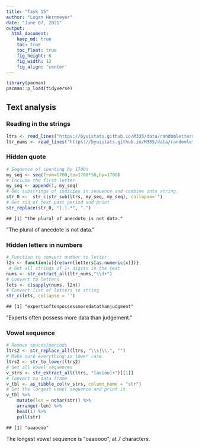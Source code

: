 ```yaml
---
title: "Task 15"
author: "Logan Herrmeyer"
date: "June 07, 2021"
output:
  html_document:  
    keep_md: true
    toc: true
    toc_float: true
    fig_height: 6
    fig_width: 12
    fig_align: 'center'
---
```




```r
library(pacman)
pacman::p_load(tidyverse)
```

## Text analysis

### Reading in the strings


```r
ltrs <- read_lines("https://byuistats.github.io/M335/data/randomletters.txt")
ltr_nums <- read_lines("https://byuistats.github.io/M335/data/randomletters_wnumbers.txt") 
```

### Hidden quote


```r
# Sequence of counting by 1700s
my_seq <- seq(from=1700,to=1700*50,by=1700)
# Include the first letter
my_seq <- append(1, my_seq)
# Get substrings of indicies in sequence and combine into string.
str_0 <-  str_c(str_sub(ltrs, my_seq, my_seq), collapse='')
# Get rid of text past period and print
str_replace(str_0, "[.].*", ".")
```

```
## [1] "the plural of anecdote is not data."
```
"The plural of anecdote is not data."

### Hidden letters in numbers


```r
# Function to convert number to letter
l2n <- function(x){return(letters[as.numeric(x)])}
 # Get all strings of 1+ digits in the text
nums <- str_extract_all(ltr_nums,"\\d+")
# Convert to letters
lets <- c(sapply(nums, l2n))
# Convert list of letters to string
str_c(lets, collapse = '')
```

```
## [1] "expertsoftenpossessmoredatathanjudgment"
```

"Experts often possess more data than judgement."

### Vowel sequence


```r
# Remove spaces/periods
ltrs2 <- str_replace_all(ltrs, "\\s|\\.", "")
# Make sure everything is lower case
ltrs2 <- str_to_lower(ltrs2)
# Get all vowel sequences
v_strs <- str_extract_all(ltrs, "[aeiou]+")[[1]]
# Convert to data frame
v_tbl <- as_tibble_col(v_strs, column_name = "str")
# Get the longest vowel sequence and print it
v_tbl %>%
    mutate(len = nchar(str)) %>%
    arrange(-len) %>%
    head(1) %>%
    pull(str)
```

```
## [1] "oaaoooo"
```

The longest vowel sequence is "oaaoooo", at 7 characters.
